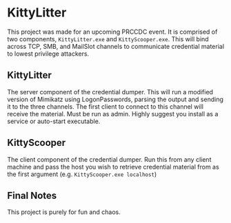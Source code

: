 # KittyLitter

This project was made for an upcoming PRCCDC event. It is comprised of two components, `KittyLitter.exe` and `KittyScooper.exe`. This will bind across TCP, SMB, and MailSlot channels to communicate credential material to lowest privilege attackers.

## KittyLitter

The server component of the credential dumper. This will run a modified version of Mimikatz using LogonPasswords, parsing the output and sending it to the three channels. The first client to connect to this channel will receive the material. Must be run as admin. Highly suggest you install as a service or auto-start executable.

## KittyScooper

The client component of the credential dumper. Run this from any client machine and pass the host you wish to retrieve credential material from as the first argument (e.g. `KittyScooper.exe localhost`)

## Final Notes

This project is purely for fun and chaos.
